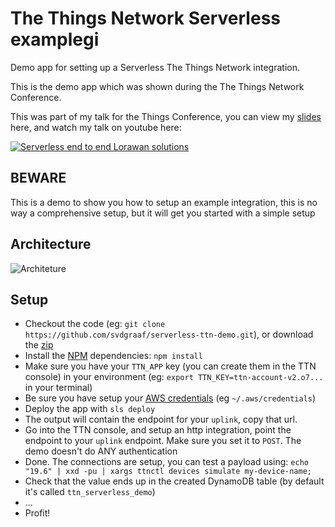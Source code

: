 # The Things Network Serverless examplegi
Demo app for setting up a Serverless The Things Network integration.

This is the demo app which was shown during the The Things Network Conference.

This was part of my talk for the Things Conference, you can view my [slides](https://speakerdeck.com/svdgraaf/the-things-network-end-to-end-serverless-applications) here, and watch my talk on youtube here:

[![Serverless end to end Lorawan solutions](https://github.com/svdgraaf/serverless-ttn-demo/blob/master/talk-intro.png?raw=true)](https://www.youtube.com/watch?v=DCTrIQcLa4Y)

BEWARE
------
This is a demo to show you how to setup an example integration, this is no way a comprehensive setup, but it will get you started with a simple setup

Architecture
------------
![Architeture](https://github.com/svdgraaf/serverless-ttn-demo/blob/master/architecture.png?raw=true)

Setup
-----
- Checkout the code (eg: `git clone https://github.com/svdgraaf/serverless-ttn-demo.git`), or download the [zip](https://github.com/svdgraaf/serverless-ttn-demo/archive/master.zip)
- Install the [NPM](https://www.npmjs.com/) dependencies: `npm install`
- Make sure you have your `TTN_APP` key (you can create them in the TTN console) in your environment (eg: `export TTN_KEY=ttn-account-v2.o7...` in your terminal)
- Be sure you have setup your [AWS credentials](https://serverless.com/framework/docs/providers/aws/guide/credentials/) (eg `~/.aws/credentials`)
- Deploy the app with `sls deploy`
- The output will contain the endpoint for your `uplink`, copy that url.
- Go into the TTN console, and setup an http integration, point the endpoint to your `uplink` endpoint. Make sure you set it to `POST`. The demo doesn't do ANY authentication
- Done. The connections are setup, you can test a payload using: `echo "19.6" | xxd -pu | xargs ttnctl devices simulate my-device-name;`
- Check that the value ends up in the created DynamoDB table (by default it's called `ttn_serverless_demo`)
- ...
- Profit!
